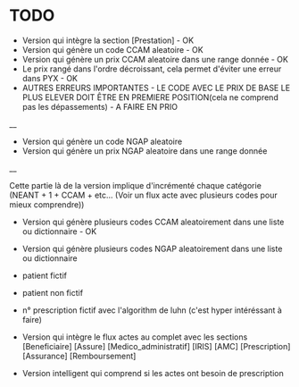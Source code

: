 # TODO

- Version qui intègre la section [Prestation] - OK
- Version qui génère un code CCAM aleatoire - OK
- Version qui génère un prix CCAM aleatoire dans une range donnée - OK
- Le prix rangé dans l'ordre décroissant, cela permet d'éviter une erreur dans PYX - OK
- AUTRES ERREURS IMPORTANTES - LE CODE AVEC LE PRIX DE BASE LE PLUS ELEVER DOIT ÊTRE EN PREMIERE POSITION(cela ne comprend pas les dépassements)  - A FAIRE EN PRIO

__

- Version qui génère un code NGAP aleatoire
- Version qui génère un prix NGAP aleatoire dans une range donnée

__

Cette partie là de la version implique d'incrémenté chaque catégorie
(NEANT + 1 + CCAM + etc... (Voir un flux acte avec plusieurs codes pour mieux comprendre))


- Version qui génère plusieurs codes CCAM aleatoirement dans une liste ou dictionnaire - OK
- Version qui génère plusieurs codes NGAP aleatoirement dans une liste ou dictionnaire



- patient fictif
- patient non fictif

- n° prescription fictif avec l'algorithm de luhn (c'est hyper intéréssant à faire)







- Version qui intègre le flux actes au complet avec les sections [Beneficiaire] [Assure] [Medico_administratif] [IRIS] [AMC] [Prescription] [Assurance] [Remboursement]
- Version intelligent qui comprend si les actes ont besoin de prescription
